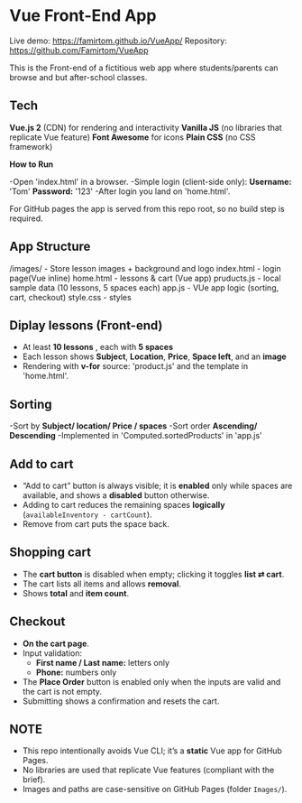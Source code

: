 # Vue Front-End App
  
Live demo: https://famirtom.github.io/VueApp/
Repository: https://github.com/Famirtom/VueApp

This is the Front-end of a fictitious web app where students/parents can browse and but after-school classes.

## Tech
**Vue.js 2** (CDN) for rendering and interactivity
**Vanilla JS** (no libraries that replicate Vue feature)
**Font Awesome** for icons
**Plain CSS** (no CSS framework)

**How to Run**

-Open 'index.html' in a browser.
-Simple login (client-side only):
  **Username:** 'Tom'
  **Password:** '123'
-After login you land on 'home.html'.

For GitHub pages the app is served from this repo root, so no build step is required.

## App Structure
/images/ - Store lesson images + background and logo
index.html - login page(Vue inline)
home.html - lessons & cart (Vue app)
pruducts.js - local sample data (10 lessons, 5 spaces each)
app.js - VUe app logic (sorting, cart, checkout)
style.css - styles

## Diplay lessons (Front-end)
- At least **10 lessons** , each with **5 spaces**
- Each lesson shows **Subject**, **Location**, **Price**, **Space left**, and an **image**
- Rendering with **v-for**
  source: 'product.js' and the template in 'home.html'.

## Sorting
-Sort by **Subject/ location/ Price / spaces**
-Sort order **Ascending/ Descending**
-Implemented in 'Computed.sortedProducts' in 'app.js'

## Add to cart
- “Add to cart” button is always visible; it is **enabled** only while spaces are available, and shows a **disabled** button otherwise.  
- Adding to cart reduces the remaining spaces **logically** (`availableInventory - cartCount`).  
- Remove from cart puts the space back.

## Shopping cart
- The **cart button** is disabled when empty; clicking it toggles **list ⇄ cart**.  
- The cart lists all items and allows **removal**.  
- Shows **total** and **item count**.

## Checkout
- **On the cart page**.  
- Input validation:
  - **First name / Last name:** letters only  
  - **Phone:** numbers only  
- The **Place Order** button is enabled only when the inputs are valid and the cart is not empty.  
- Submitting shows a confirmation and resets the cart.



## NOTE
- This repo intentionally avoids Vue CLI; it’s a **static** Vue app for GitHub Pages.  
- No libraries are used that replicate Vue features (compliant with the brief).  
- Images and paths are case-sensitive on GitHub Pages (folder `Images/`).
